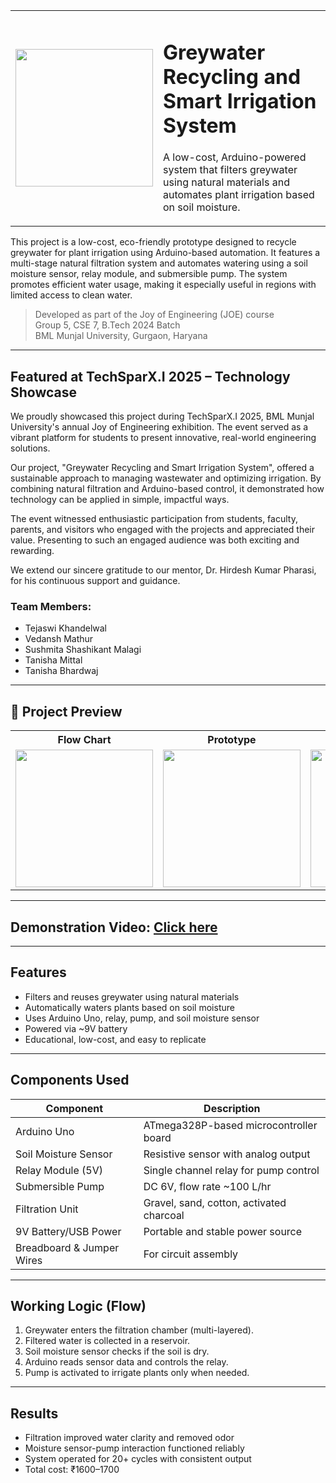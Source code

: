 <table>
  <tr>
    <td><img src="https://github.com/user-attachments/assets/428d7da6-19e8-4093-95e7-6b528b0e031b" width="220"/></td>
    <td valign="middle">
      <h1>Greywater Recycling and Smart Irrigation System</h1>
      <p>A low-cost, Arduino-powered system that filters greywater using natural materials and automates plant irrigation based on soil moisture.</p>
    </td>
  </tr>
</table>

This project is a low-cost, eco-friendly prototype designed to recycle greywater for plant irrigation using Arduino-based automation. It features a multi-stage natural filtration system and automates watering using a soil moisture sensor, relay module, and submersible pump. The system promotes efficient water usage, making it especially useful in regions with limited access to clean water.

> Developed as part of the Joy of Engineering (JOE) course  
> Group 5, CSE 7, B.Tech 2024 Batch  
> BML Munjal University, Gurgaon, Haryana

---

## Featured at TechSparX.I 2025 – Technology Showcase

We proudly showcased this project during TechSparX.I 2025, BML Munjal University's annual Joy of Engineering exhibition. The event served as a vibrant platform for students to present innovative, real-world engineering solutions.

Our project, "Greywater Recycling and Smart Irrigation System", offered a sustainable approach to managing wastewater and optimizing irrigation. By combining natural filtration and Arduino-based control, it demonstrated how technology can be applied in simple, impactful ways.

The event witnessed enthusiastic participation from students, faculty, parents, and visitors who engaged with the projects and appreciated their value. Presenting to such an engaged audience was both exciting and rewarding.

We extend our sincere gratitude to our mentor, Dr. Hirdesh Kumar Pharasi, for his continuous support and guidance.

### Team Members:
- Tejaswi Khandelwal 
- Vedansh Mathur  
- Sushmita Shashikant Malagi  
- Tanisha Mittal  
- Tanisha Bhardwaj   

---

## 📸 Project Preview

<table>
  <tr>
    <th>Flow Chart</th>
    <th>Prototype</th>
    <th>Circuit Diagram</th>
    <th>Block Diagram</th>
  </tr>
  <tr>
    <td><img src="https://github.com/user-attachments/assets/67dc31f7-59cf-4df9-a9dc-c2ed6b79ecac" width="220"/></td>
    <td><img src="https://github.com/user-attachments/assets/04448fbd-87b7-4792-aa7a-7d94332f7460" width="220"/></td>
    <td><img src="https://github.com/user-attachments/assets/ac8c9056-cd27-4863-abc0-cfc82b85d55e" width="220"/></td>
    <td><img src="https://github.com/user-attachments/assets/b46489b5-54e8-4eec-bc77-55ec8d8a0bfc" width="220"/></td>
  </tr>
</table>

---

##  Demonstration Video: [Click here](https://drive.google.com/file/d/1_MBMi4o9DbmxxGdnWlmdrgPHdOKOdKF7/view?usp=drivesdk)

---

##  Features

- Filters and reuses greywater using natural materials  
- Automatically waters plants based on soil moisture  
- Uses Arduino Uno, relay, pump, and soil moisture sensor  
- Powered via ~9V battery 
- Educational, low-cost, and easy to replicate

---

## Components Used

| Component              | Description                                        |
|------------------------|----------------------------------------------------|
| Arduino Uno            | ATmega328P-based microcontroller board             |
| Soil Moisture Sensor   | Resistive sensor with analog output                |
| Relay Module (5V)      | Single channel relay for pump control              |
| Submersible Pump       | DC 6V, flow rate ~100 L/hr                         |
| Filtration Unit        | Gravel, sand, cotton, activated charcoal           |
| 9V Battery/USB Power   | Portable and stable power source                   |
| Breadboard & Jumper Wires | For circuit assembly                            |

---

## Working Logic (Flow)

1. Greywater enters the filtration chamber (multi-layered).
2. Filtered water is collected in a reservoir.
3. Soil moisture sensor checks if the soil is dry.
4. Arduino reads sensor data and controls the relay.
5. Pump is activated to irrigate plants only when needed.

---

## Results

- Filtration improved water clarity and removed odor  
- Moisture sensor-pump interaction functioned reliably  
- System operated for 20+ cycles with consistent output  
- Total cost: ₹1600–1700

